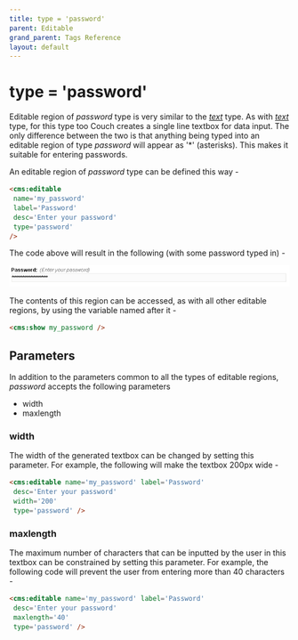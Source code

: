 ```yaml
---
title: type = 'password'
parent: Editable
grand_parent: Tags Reference
layout: default
---
```


# type = 'password'

Editable region of _password_ type is very similar to the [_text_](../text.html) type. As with [_text_](../text.html) type, for this type too Couch creates a single line textbox for data input. The only difference between the two is that anything being typed into an editable region of type _password_ will appear as '\*' (asterisks). This makes it suitable for entering passwords.

An editable region of _password_ type can be defined this way -

```html
<cms:editable
 name='my_password'
 label='Password'
 desc='Enter your password'
 type='password'
/>
```

The code above will result in the following (with some password typed in) -

![](../../assets/img/contents/editable-password.gif)

The contents of this region can be accessed, as with all other editable regions, by using the variable named after it -

```html
<cms:show my_password />
```

## Parameters

In addition to the parameters common to all the types of editable regions, _password_ accepts the following parameters

* width
* maxlength

### width

The width of the generated textbox can be changed by setting this parameter. For example, the following will make the textbox 200px wide -

```html
<cms:editable name='my_password' label='Password'
 desc='Enter your password'
 width='200'
 type='password' />
```

### maxlength

The maximum number of characters that can be inputted by the user in this textbox can be constrained by setting this parameter. For example, the following code will prevent the user from entering more than 40 characters -

```html
<cms:editable name='my_password' label='Password'
 desc='Enter your password'
 maxlength='40'
 type='password' />
```